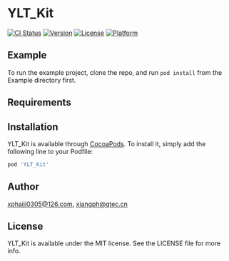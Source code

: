# YLT_Kit

[![CI Status](http://img.shields.io/travis/xphaijj0305@126.com/YLT_Kit.svg?style=flat)](https://travis-ci.org/xphaijj0305@126.com/YLT_Kit)
[![Version](https://img.shields.io/cocoapods/v/YLT_Kit.svg?style=flat)](http://cocoapods.org/pods/YLT_Kit)
[![License](https://img.shields.io/cocoapods/l/YLT_Kit.svg?style=flat)](http://cocoapods.org/pods/YLT_Kit)
[![Platform](https://img.shields.io/cocoapods/p/YLT_Kit.svg?style=flat)](http://cocoapods.org/pods/YLT_Kit)

## Example

To run the example project, clone the repo, and run `pod install` from the Example directory first.

## Requirements

## Installation

YLT_Kit is available through [CocoaPods](http://cocoapods.org). To install
it, simply add the following line to your Podfile:

```ruby
pod 'YLT_Kit'
```

## Author

xphaijj0305@126.com, xiangph@qtec.cn

## License

YLT_Kit is available under the MIT license. See the LICENSE file for more info.
